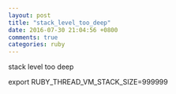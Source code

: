 ```yaml
---
layout: post
title: "stack_level_too_deep"
date: 2016-07-30 21:04:56 +0800
comments: true
categories: ruby
---
```

stack level too deep

export RUBY_THREAD_VM_STACK_SIZE=999999